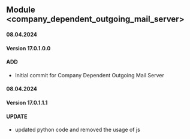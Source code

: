 ## Module <company_dependent_outgoing_mail_server>

#### 08.04.2024
#### Version 17.0.1.0.0
#### ADD
- Initial commit for Company Dependent Outgoing Mail Server

#### 08.04.2024
#### Version 17.0.1.1.1
#### UPDATE
- updated python code and removed the usage of js
